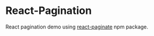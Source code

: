 # React-Pagination

React pagination demo using [react-paginate](https://www.npmjs.com/package/react-paginate) npm package.
